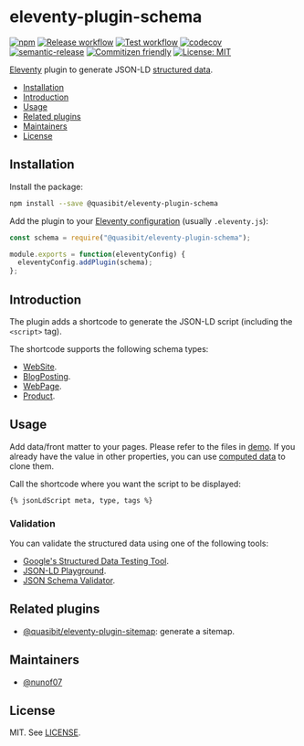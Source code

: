 # eleventy-plugin-schema

[![npm](https://img.shields.io/npm/v/@quasibit/eleventy-plugin-schema)](https://www.npmjs.com/package/@quasibit/eleventy-plugin-schema)
[![Release workflow](https://github.com/quasibit/eleventy-plugin-schema/workflows/Release/badge.svg)](https://github.com/quasibit/eleventy-plugin-schema/actions?query=workflow%3ARelease)
[![Test workflow](https://github.com/quasibit/eleventy-plugin-schema/workflows/Test/badge.svg)](https://github.com/quasibit/eleventy-plugin-schema/actions?query=workflow%3ATest)
[![codecov](https://codecov.io/gh/quasibit/eleventy-plugin-schema/branch/master/graph/badge.svg)](https://codecov.io/gh/quasibit/eleventy-plugin-schema)
[![semantic-release](https://img.shields.io/badge/%20%20%F0%9F%93%A6%F0%9F%9A%80-semantic--release-e10079.svg)](https://github.com/semantic-release/semantic-release)
[![Commitizen friendly](https://img.shields.io/badge/commitizen-friendly-brightgreen.svg)](http://commitizen.github.io/cz-cli/)
[![License: MIT](https://img.shields.io/badge/License-MIT-yellow.svg)](https://opensource.org/licenses/MIT)

[Eleventy](https://www.11ty.dev/) plugin to generate JSON-LD [structured data](https://schema.org/).

- [Installation](#installation)
- [Introduction](#introduction)
- [Usage](#usage)
- [Related plugins](#related-plugins)
- [Maintainers](#maintainers)
- [License](#license)

## Installation

Install the package:

```sh
npm install --save @quasibit/eleventy-plugin-schema
```

Add the plugin to your [Eleventy configuration](https://www.11ty.dev/docs/config/)
(usually `.eleventy.js`):

```js
const schema = require("@quasibit/eleventy-plugin-schema");

module.exports = function(eleventyConfig) {
  eleventyConfig.addPlugin(schema);
};
```

## Introduction

The plugin adds a shortcode to generate the JSON-LD script (including the `<script>` tag).

The shortcode supports the following schema types:

- [WebSite](https://schema.org/WebSite).
- [BlogPosting](https://schema.org/BlogPosting).
- [WebPage](https://schema.org/WebPage).
- [Product](https://schema.org/Product).

## Usage

Add data/front matter to your pages. Please refer to the files in [demo](./demo).
If you already have the value in other properties, you can use
[computed data](https://www.11ty.dev/docs/data-computed/) to clone them.

Call the shortcode where you want the script to be displayed:

```njk
{% jsonLdScript meta, type, tags %}
```

### Validation

You can validate the structured data using one of the following tools:

- [Google's Structured Data Testing Tool](https://search.google.com/structured-data/testing-tool/u/0/).
- [JSON-LD Playground](https://json-ld.org/playground/).
- [JSON Schema Validator](https://www.jsonschemavalidator.net/).

## Related plugins

- [@quasibit/eleventy-plugin-sitemap](https://github.com/quasibit/eleventy-plugin-sitemap): generate a sitemap.

## Maintainers

- [@nunof07](https://github.com/nunof07)

## License

MIT. See [LICENSE](./LICENSE).
